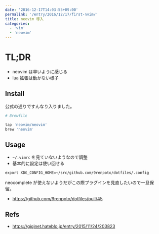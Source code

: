 ```yaml
---
date: '2016-12-17T14:03:55+09:00'
permalink: '/entry/2016/12/17/first-nvim/'
title: neovim 導入
categories:
  - 'vim'
  - 'neovim'
---
```


# TL;DR

- neovim は早いように感じる
- lua 拡張は動かない様子

## Install

公式の通りですんなり入りました。

```rb
# Brewfile

tap 'neovim/neovim'
brew 'neovim'
```

## Usage

- `~/.vimrc` を見ていないようなので調整
- 基本的に設定は使い回せる

```shell
export XDG_CONFIG_HOME=~/src/github.com/9renpoto/dotfiles/.config
```

neocomplete が使えないようだがこの際プラグインを見直したいので一旦保留。

- <https://github.com/9renpoto/dotfiles/pull/45>

## Refs

- <https://giginet.hateblo.jp/entry/2015/11/24/203823>
